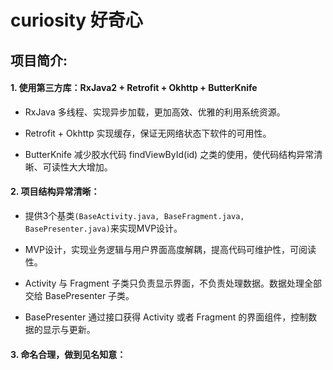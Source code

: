 # curiosity 好奇心
## 项目简介:

#### 1. 使用第三方库：RxJava2 + Retrofit + Okhttp + ButterKnife

- RxJava 多线程、实现异步加载，更加高效、优雅的利用系统资源。
    
- Retrofit + Okhttp 实现缓存，保证无网络状态下软件的可用性。
    
- ButterKnife 减少胶水代码 findViewById(id) 之类的使用，使代码结构异常清晰、可读性大大增加。
   
#### 2. 项目结构异常清晰：

- 提供3个基类`(BaseActivity.java, BaseFragment.java, BasePresenter.java)`来实现MVP设计。   
    
- MVP设计，实现业务逻辑与用户界面高度解耦，提高代码可维护性，可阅读性。
    
- Activity 与 Fragment 子类只负责显示界面，不负责处理数据。数据处理全部交给 BasePresenter 子类。  

- BasePresenter 通过接口获得 Activity 或者 Fragment 的界面组件，控制数据的显示与更新。
       
#### 3. 命名合理，做到见名知意：
